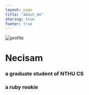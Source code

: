 ```yaml
---
layout: page
title: "about_me"
sharing: true
footer: true
---
```

![profile](https://lh3.googleusercontent.com/xixvv7cLV6yvbhxGP9ao-ont1jXmMcW2tHjAfPi151ubK3DPrFjTGo7PTTERIrqoV14Q2DepLeo3=w519-h778-no)

# Necisam

### a graduate student of NTHU CS

### a ruby rookie

